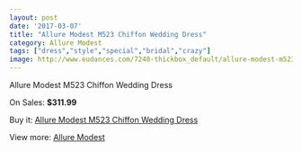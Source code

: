 ```yaml
---
layout: post
date: '2017-03-07'
title: "Allure Modest M523 Chiffon Wedding Dress"
category: Allure Modest
tags: ["dress","style","special","bridal","crazy"]
image: http://www.eudances.com/7240-thickbox_default/allure-modest-m523-chiffon-wedding-dress.jpg
---
```

Allure Modest M523 Chiffon Wedding Dress

On Sales: **$311.99**
<a href="https://www.eudances.com/en/allure-modest/2610-allure-modest-m523-chiffon-wedding-dress.html"><amp-img layout="responsive" width="600" height="600" src="//www.eudances.com/7240-thickbox_default/allure-modest-m523-chiffon-wedding-dress.jpg" alt="Allure Modest M523 Chiffon Wedding Dress 0" /></a>
<a href="https://www.eudances.com/en/allure-modest/2610-allure-modest-m523-chiffon-wedding-dress.html"><amp-img layout="responsive" width="600" height="600" src="//www.eudances.com/7242-thickbox_default/allure-modest-m523-chiffon-wedding-dress.jpg" alt="Allure Modest M523 Chiffon Wedding Dress 1" /></a>
<a href="https://www.eudances.com/en/allure-modest/2610-allure-modest-m523-chiffon-wedding-dress.html"><amp-img layout="responsive" width="600" height="600" src="//www.eudances.com/7241-thickbox_default/allure-modest-m523-chiffon-wedding-dress.jpg" alt="Allure Modest M523 Chiffon Wedding Dress 2" /></a>

Buy it: [Allure Modest M523 Chiffon Wedding Dress](https://www.eudances.com/en/allure-modest/2610-allure-modest-m523-chiffon-wedding-dress.html "Allure Modest M523 Chiffon Wedding Dress")

View more: [Allure Modest](https://www.eudances.com/en/38-allure-modest "Allure Modest")